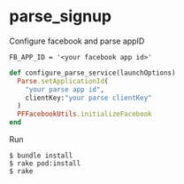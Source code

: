 parse_signup
===================

Configure facebook and parse appID

```Rakefile
FB_APP_ID = '<your facebook app id>'
```

```app_delegate.rb
def configure_parse_service(launchOptions)
  Parse.setApplicationId(
    "your parse app id",
    clientKey:"your parse clientKey"
  )
  PFFacebookUtils.initializeFacebook
end
```

Run

```
$ bundle install
$ rake pod:install
$ rake
```
